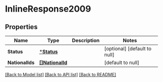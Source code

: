 # InlineResponse2009

## Properties
Name | Type | Description | Notes
------------ | ------------- | ------------- | -------------
**Status** | [***Status**](Status.md) |  | [optional] [default to null]
**NationalIds** | [**[]NationalId**](NationalId.md) |  | [default to null]

[[Back to Model list]](../README.md#documentation-for-models) [[Back to API list]](../README.md#documentation-for-api-endpoints) [[Back to README]](../README.md)

